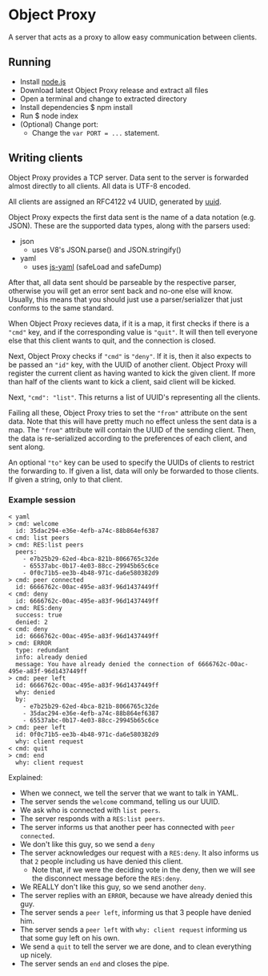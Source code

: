 # Object Proxy #

A server that acts as a proxy to allow easy communication between clients.


## Running ##

- Install [node.js](http://nodejs.org/)
- Download latest Object Proxy release and extract all files
- Open a terminal and change to extracted directory
- Install dependencies
        $ npm install
- Run
        $ node index
- (Optional) Change port:
    - Change the `var PORT = ...` statement.


## Writing clients ##

Object Proxy provides a TCP server. Data sent to the server is forwarded almost
 directly to all clients. All data is UTF-8 encoded.

All clients are assigned an RFC4122 v4 UUID, generated by
 [uuid](http://npmjs.org/package/uuid).

Object Proxy expects the first data sent is the name of a data notation
 (e.g. JSON). These are the supported data types, along with the parsers used:

- json
    - uses V8's JSON.parse() and JSON.stringify()
- yaml
    - uses [js-yaml](http://npmjs.org/package/js-yaml) (safeLoad and safeDump)

After that, all data sent should be parseable by the respective parser,
 otherwise you will get an error sent back and no-one else will know. Usually,
 this means that you should just use a parser/serializer that just conforms to
 the same standard.

When Object Proxy recieves data, if it is a map, it first checks if there is a
 `"cmd"` key, and if the corresponding value is `"quit"`. It will then tell everyone
 else that this client wants to quit, and the connection is closed.

Next, Object Proxy checks if `"cmd"` is `"deny"`. If it is, then it also expects
 to be passed an `"id"` key, with the UUID of another client. Object Proxy will
 register the current client as having wanted to kick the given client. If more
 than half of the clients want to kick a client, said client will be kicked.

Next, `"cmd": "list"`. This returns a list of UUID's representing all the
 clients.

Failing all these, Object Proxy tries to set the `"from"` attribute on the sent
 data. Note that this will have pretty much no effect unless the sent data is a
 map. The `"from"` attribute will contain the UUID of the sending client. Then,
 the data is re-serialized according to the preferences of each client, and sent
 along.

An optional `"to"` key can be used to specify the UUIDs of clients to restrict
 the forwarding to. If given a list, data will only be forwarded to those
 clients. If given a string, only to that client.


### Example session ###

    < yaml
    > cmd: welcome
      id: 35dac294-e36e-4efb-a74c-88b864ef6387
    < cmd: list peers
    > cmd: RES:list peers
      peers:
        - e7b25b29-62ed-4bca-821b-8066765c32de
        - 65537abc-0b17-4e03-88cc-29945b65c6ce
        - 0f0c71b5-ee3b-4b48-971c-da6e580382d9
    > cmd: peer connected
      id: 6666762c-00ac-495e-a83f-96d1437449ff
    < cmd: deny
      id: 6666762c-00ac-495e-a83f-96d1437449ff
    > cmd: RES:deny
      success: true
      denied: 2
    < cmd: deny
      id: 6666762c-00ac-495e-a83f-96d1437449ff
    > cmd: ERROR
      type: redundant
      info: already denied
      message: You have already denied the connection of 6666762c-00ac-495e-a83f-96d1437449ff
    > cmd: peer left
      id: 6666762c-00ac-495e-a83f-96d1437449ff
      why: denied
      by:
        - e7b25b29-62ed-4bca-821b-8066765c32de
        - 35dac294-e36e-4efb-a74c-88b864ef6387
        - 65537abc-0b17-4e03-88cc-29945b65c6ce
    > cmd: peer left
      id: 0f0c71b5-ee3b-4b48-971c-da6e580382d9
      why: client request
    < cmd: quit
    > cmd: end
      why: client request


Explained:

- When we connect, we tell the server that we want to talk in YAML.
- The server sends the `welcome` command, telling us our UUID.
- We ask who is connected with `list peers`.
- The server responds with a `RES:list peers`.
- The server informs us that another peer has connected with `peer connected`.
- We don't like this guy, so we send a `deny`
- The server acknowledges our request with a `RES:deny`. It also informs us that
    `2` people including us have denied this client.
    - Note that, if we were the deciding vote in the deny, then we will see the
        disconnect message before the `RES:deny`.
- We REALLY don't like this guy, so we send another `deny`.
- The server replies with an `ERROR`, because we have already denied this guy.
- The server sends a `peer left`, informing us that 3 people have denied him.
- The server sends a `peer left` with `why: client request` informing us that
    some guy left on his own.
- We send a `quit` to tell the server we are done, and to clean everything up
    nicely.
- The server sends an `end` and closes the pipe.

